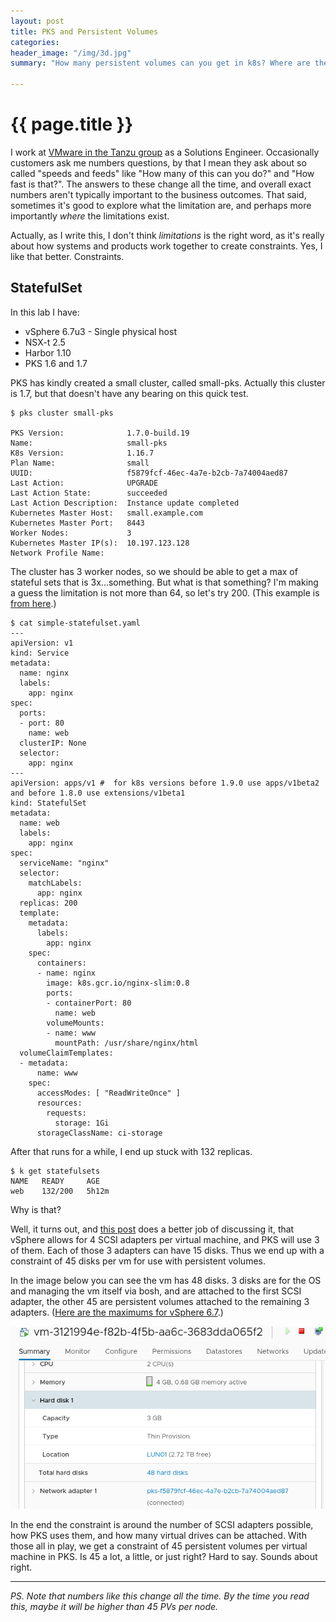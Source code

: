 ```yaml
---
layout: post
title: PKS and Persistent Volumes
categories:
header_image: "/img/3d.jpg"
summary: "How many persistent volumes can you get in k8s? Where are the constraints?"

---
```


# {{ page.title }}

I work at [VMware in the Tanzu group](https://tanzu.vmware.com/) as a Solutions Engineer. Occasionally customers ask me numbers questions, by that I mean they ask about so called "speeds and feeds" like "How many of this can you do?" and "How fast is that?". The answers to these change all the time, and overall exact numbers aren't typically important to the business outcomes. That said, sometimes it's good to explore what the limitation are, and perhaps more importantly *where* the limitations exist. 

Actually, as I write this, I don't think *limitations* is the right word, as it's really about how systems and products work together to create constraints. Yes, I like that better. Constraints.

## StatefulSet

In this lab I have:

* vSphere 6.7u3 - Single physical host
* NSX-t 2.5
* Harbor 1.10
* PKS 1.6 and 1.7 

PKS has kindly created a small cluster, called small-pks. Actually this cluster is 1.7, but that doesn't have any bearing on this quick test.

```
$ pks cluster small-pks

PKS Version:              1.7.0-build.19
Name:                     small-pks
K8s Version:              1.16.7
Plan Name:                small
UUID:                     f5879fcf-46ec-4a7e-b2cb-7a74004aed87
Last Action:              UPGRADE
Last Action State:        succeeded
Last Action Description:  Instance update completed
Kubernetes Master Host:   small.example.com
Kubernetes Master Port:   8443
Worker Nodes:             3
Kubernetes Master IP(s):  10.197.123.128
Network Profile Name:
```

The cluster has 3 worker nodes, so we should be able to get a max of stateful sets that is 3x...something.  But what is that something? I'm making a guess the limitation is not more than 64, so let's try 200. (This example is [from here](https://github.com/kubernetes/examples/blob/master/staging/volumes/vsphere/simple-statefulset.yaml).)

```
$ cat simple-statefulset.yaml 
---
apiVersion: v1
kind: Service
metadata:
  name: nginx
  labels:
    app: nginx
spec:
  ports:
  - port: 80
    name: web
  clusterIP: None
  selector:
    app: nginx
---
apiVersion: apps/v1 #  for k8s versions before 1.9.0 use apps/v1beta2  and before 1.8.0 use extensions/v1beta1
kind: StatefulSet
metadata:
  name: web
  labels:
    app: nginx
spec:
  serviceName: "nginx"
  selector:
    matchLabels:
      app: nginx
  replicas: 200
  template:
    metadata:
      labels:
        app: nginx
    spec:
      containers:
      - name: nginx
        image: k8s.gcr.io/nginx-slim:0.8
        ports:
        - containerPort: 80
          name: web
        volumeMounts:
        - name: www
          mountPath: /usr/share/nginx/html
  volumeClaimTemplates:
  - metadata:
      name: www
    spec:
      accessModes: [ "ReadWriteOnce" ]
      resources:
        requests:
          storage: 1Gi
      storageClassName: ci-storage
```

After that runs for a while, I end up stuck with 132 replicas.

```
$ k get statefulsets
NAME   READY     AGE
web    132/200   5h12m
```

Why is that?

Well, it turns out, and [this post](https://orchestration.io/2018/06/13/storage-classes-in-pivotal-container-service-pks/) does a better job of discussing it, that vSphere allows for 4 SCSI adapters per virtual machine, and PKS will use 3 of them. Each of those 3 adapters can have 15 disks. Thus we end up with a constraint of 45 disks per vm for use with persistent volumes.

In the image below you can see the vm has 48 disks. 3 disks are for the OS and managing the vm itself via bosh, and are attached to the first SCSI adapter, the other 45 are persistent volumes attached to the remaining 3 adapters. ([Here are the maximums for vSphere 6.7](https://configmax.vmware.com/guest?vmwareproduct=vSphere&release=vSphere%206.7&categories=1-0.).)

![vm disks](/img/vm-disks.jpg)


In the end the constraint is around the number of SCSI adapters possible, how PKS uses them, and how many virtual drives can be attached. With those all in play, we get a constraint of 45 persistent volumes per virtual machine in PKS. Is 45 a lot, a little, or just right? Hard to say. Sounds about right.

---

*PS. Note that numbers like this change all the time. By the time you read this, maybe it will be higher than 45 PVs per node.*